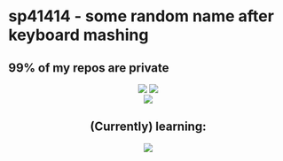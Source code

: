 # sp41414 - some random name after keyboard mashing
## 99% of my repos are private

<div align="center">
<img src="https://github-readme-stats.vercel.app/api?username=sp41414&show_icons=true&theme=dark" />
<img src="https://github-readme-stats.vercel.app/api/top-langs/?username=sp41414&layout=compact&theme=dark" />
</div>

<div align="center">
<img src="https://github-readme-activity-graph.vercel.app/graph?username=sp41414&theme=github-compact" />
</div>

<div align="center">
<h2>(Currently) learning:</h2>
<img src="https://skillicons.dev/icons?i=ts,react&perline=10">
</div>
